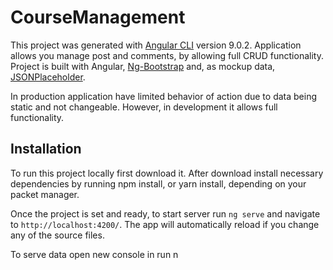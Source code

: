 # CourseManagement

This project was generated with [Angular CLI](https://github.com/angular/angular-cli) version 9.0.2.  Application allows you manage post and comments, by allowing full CRUD functionality.  Project is built with Angular, [Ng-Bootstrap](https://ng-bootstrap.github.io/#/home) and, as mockup data, [JSONPlaceholder](https://jsonplaceholder.typicode.com/).


In production application have limited behavior of action due to data being static and not changeable.   However, in development it allows full functionality. 


## Installation

To run this project locally first download it. After download install necessary  dependencies by running npm install, or yarn install, depending on your packet manager. 


Once the project is set and ready, to  start server run `ng serve` and navigate to  `http://localhost:4200/`. The app will automatically reload if you change any of the source files.

To serve data open new console in run n


<!--stackedit_data:
eyJoaXN0b3J5IjpbMTE0MTg3MDYyOCw3MDUxODk0MDddfQ==
-->
